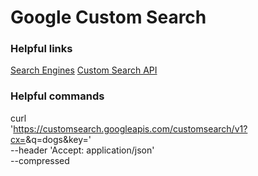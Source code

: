# Google Custom Search

### Helpful links
[Search Engines](https://programmablesearchengine.google.com/controlpanel/all)
[Custom Search API](https://developers.google.com/custom-search/v1/introduction)


### Helpful commands
curl \
  'https://customsearch.googleapis.com/customsearch/v1?cx=<engine>&q=dogs&key=<key>' \
  --header 'Accept: application/json' \
  --compressed